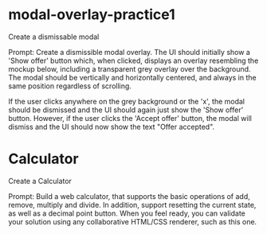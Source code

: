 # modal-overlay-practice1

Create a dismissable modal

Prompt: Create a dismissible modal overlay. The UI should initially show a 'Show offer' button which, when clicked, displays an overlay resembling the mockup below, including a transparent grey overlay over the background. The modal should be vertically and horizontally centered, and always in the same position regardless of scrolling.

If the user clicks anywhere on the grey background or the 'x', the modal should be dismissed and the UI should again just show the 'Show offer' button. However, if the user clicks the 'Accept offer' button, the modal will dismiss and the UI should now show the text "Offer accepted".

# Calculator

Create a Calculator

Prompt: Build a web calculator, that supports the basic operations of add, remove, multiply and divide. In addition, support resetting the current state, as well as a decimal point button. When you feel ready, you can validate your solution using any collaborative HTML/CSS renderer, such as this one.
